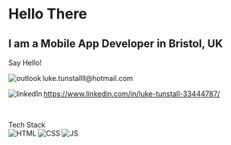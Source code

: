 <h1>Hello There</h1>
<h2>I am a Mobile App Developer in Bristol, UK </h2>
  
<p>Say Hello!<p> 
<img align="left" alt="outlook" src="https://img.shields.io/badge/Microsoft_Outlook-0078D4?style=for-the-badge&logo=microsoft-outlook&logoColor=white"> luke.tunstallll@hotmail.com
<br>

<img align="left" alt="linkedIn" src="https://img.shields.io/badge/LinkedIn-0077B5?style=for-the-badge&logo=linkedin&logoColor=white"> https://www.linkedin.com/in/luke-tunstall-33444787/

<br>

Tech Stack
<br>
<img align="left" alt="HTML" src="https://img.shields.io/badge/HTML5-E34F26?style=for-the-badge&logo=html5&logoColor=white">
<img align="left" alt="CSS" src="https://img.shields.io/badge/CSS3-1572B6?style=for-the-badge&logo=css3&logoColor=white">
<img align="left" alt="JS" src="https://img.shields.io/badge/JavaScript-F7DF1E?style=for-the-badge&logo=javascript&logoColor=black">
<br>
